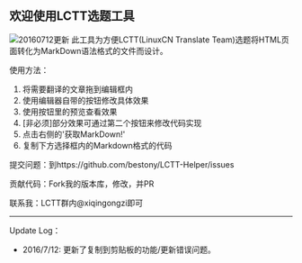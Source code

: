 ## 欢迎使用LCTT选题工具
![20160712更新](https://ooo.0o0.ooo/2016/07/12/57849fe03e72c.png)
此工具为方便LCTT(LinuxCN Translate Team)选题将HTML页面转化为MarkDown语法格式的文件而设计。

使用方法：

1.  将需要翻译的文章拖到编辑框内
2.  使用编辑器自带的按钮修改具体效果
3.  使用按钮里的预览查看效果
4.  [非必须]部分效果可通过第二个按钮来修改代码实现
5.  点击右侧的'获取MarkDown!'
6.  复制下方选择框内的Markdown格式的代码

提交问题：到https://github.com/bestony/LCTT-Helper/issues

贡献代码：Fork我的版本库，修改，并PR

联系我：LCTT群内@xiqingongzi即可

----------------------
Update Log：
 - 2016/7/12: 更新了复制到剪贴板的功能/更新错误问题。
